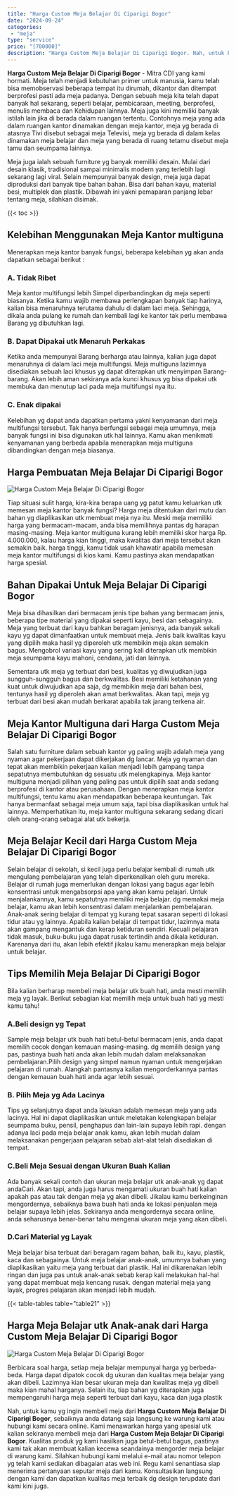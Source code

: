 ```yaml
---
title: "Harga Custom Meja Belajar Di Ciparigi Bogor"
date: "2024-09-24"
categories:
 - "meja"
type: "service"
price: "[700000]"
description: "Harga Custom Meja Belajar Di Ciparigi Bogor. Nah, untuk kamu yg ingin membeli meja dari **Harga Custom Meja Belajar Di Ciparigi Bogor**, sebaiknya anda datan..."
---
```


**Harga Custom Meja Belajar Di Ciparigi Bogor** - Mitra CDI yang kami hormati. Meja telah menjadi kebutuhan primer untuk manusia, kamu telah bisa memobservasi beberapa tempat itu dirumah, dikantor dan ditempat berprofesi pasti ada meja padanya. Dengan sebuah meja kita telah dapat banyak hal sekarang, seperti belajar, pembicaraan, meeting, berprofesi, menulis membaca dan Kehidupan lainnya. Meja juga kini memiliki banyak istilah lain jika di berada dalam ruangan tertentu. Contohnya meja yang ada dalam ruangan kantor dinamakan dengan meja kantor, meja yg berada di atasnya Tivi disebut sebagai meja Televisi, meja yg berada di dalam kelas dinamakan meja belajar dan meja yang berada di ruang tetamu disebut meja tamu dan seumpama lainnya.

Meja juga ialah sebuah furniture yg banyak memiliki desain. Mulai dari desain klasik, tradisional sampai minimalis modern yang terlebih lagi sekarang lagi viral. Selain mempunyai banyak design, meja juga dapat diproduksi dari banyak tipe bahan bahan. Bisa dari bahan kayu, material besi, multiplek dan plastik. Dibawah ini yakni pemaparan panjang lebar tentang meja, silahkan disimak.

{{< toc >}}

## Kelebihan Menggunakan Meja Kantor multiguna

Menerapkan meja kantor banyak fungsi, beberapa kelebihan yg akan anda dapatkan sebagai berikut :

### A. Tidak Ribet

Meja kantor multifungsi lebih Simpel diperbandingkan dg meja seperti biasanya. Ketika kamu wajib membawa perlengkapan banyak tiap harinya, kalian bisa menaruhnya terutama dahulu di dalam laci meja. Sehingga, dikala anda pulang ke rumah dan kembali lagi ke kantor tak perlu membawa Barang yg dibutuhkan lagi.

### B. Dapat Dipakai utk Menaruh Perkakas

Ketika anda mempunyai Barang berharga atau lainnya, kalian juga dapat menaruhnya di dalam laci meja multifungsi. Meja multiguna lazimnya disediakan sebuah laci khusus yg dapat diterapkan utk menyimpan Barang-barang. Akan lebih aman sekiranya ada kunci khusus yg bisa dipakai utk membuka dan menutup laci pada meja multifungsi nya itu.

### C. Enak dipakai

Kelebihan yg dapat anda dapatkan pertama yakni kenyamanan dari meja multifungsi tersebut. Tak hanya berfungsi sebagai meja umumnya, meja banyak fungsi ini bisa digunakan utk hal lainnya. Kamu akan menikmati kenyamanan yang berbeda apabila menerapkan meja multiguna dibandingkan dengan meja biasanya.

## Harga Pembuatan Meja Belajar Di Ciparigi Bogor

![Harga Custom Meja Belajar Di Ciparigi Bogor](/images/meja/meja-dewasa-028.jpg)

Tiap situasi sulit harga, kira-kira berapa uang yg patut kamu keluarkan utk memesan meja kantor banyak fungsi? Harga meja ditentukan dari mutu dan bahan yg diaplikasikan utk membuat meja nya itu. Meski meja memiliki harga yang bermacam-macam, anda bisa memilihnya pantas dg harapan masing-masing. Meja kantor multiguna kurang lebih memiliki skor harga Rp. 4.000.000, kalau harga kian tinggi, maka kwalitas dari meja tersebut akan semakin baik. harga tinggi, kamu tidak usah khawatir apabila memesan meja kantor multifungsi di kios kami. Kamu pastinya akan mendapatkan harga spesial.

## Bahan Dipakai Untuk Meja Belajar Di Ciparigi Bogor

Meja bisa dihasilkan dari bermacam jenis tipe bahan yang bermacam jenis, beberapa tipe material yang dipakai seperti kayu, besi dan sebagainya. Meja yang terbuat dari kayu bahkan beragam jenisnya, ada banyak sekali kayu yg dapat dimanfaatkan untuk membuat meja. Jenis baik kwalitas kayu yang dipilih maka hasil yg diperoleh utk membikin meja akan semakin bagus. Mengobrol variasi kayu yang sering kali diterapkan utk membikin meja seumpama kayu mahoni, cendana, jati dan lainnya.

Sementara utk meja yg terbuat dari besi, kualitas yg diwujudkan juga sungguh-sungguh bagus dan berkwalitas. Besi memiliki ketahanan yang kuat untuk diwujudkan apa saja, dg membikin meja dari bahan besi, tentunya hasil yg diperoleh akan amat berkwalitas. Akan tapi, meja yg terbuat dari besi akan mudah berkarat apabila tak jarang terkena air.

## Meja Kantor Multiguna dari Harga Custom Meja Belajar Di Ciparigi Bogor

Salah satu furniture dalam sebuah kantor yg paling wajib adalah meja yang nyaman agar pekerjaan dapat dikerjakan dg lancar. Meja yg nyaman dan tepat akan membikin pekerjaan kalian menjadi lebih gampang tanpa sepatutnya membutuhkan dg sesuatu utk melengkapinya. Meja kantor multiguna menjadi pilihan yang paling pas untuk dipilih saat anda sedang berprofesi di kantor atau perusahaan. Dengan menerapkan meja kantor multifungsi, tentu kamu akan mendapatkan beberapa keuntungan. Tak hanya bermanfaat sebagai meja umum saja, tapi bisa diaplikasikan untuk hal lainnya. Memperhatikan itu, meja kantor multiguna sekarang sedang dicari oleh orang-orang sebagai alat utk bekerja.

## Meja Belajar Kecil dari Harga Custom Meja Belajar Di Ciparigi Bogor

Selain belajar di sekolah, si kecil juga perlu belajar kembali di rumah utk mengulang pembelajaran yang telah diperkenalkan oleh guru mereka. Belajar di rumah juga memerlukan dengan lokasi yang bagus agar lebih konsentrasi untuk mengabsorpsi apa yang akan kamu pelajari. Untuk menjalankannya, kamu sepatutnya memiliki meja belajar. dg memakai meja belajar, kamu akan lebih konsentrasi dalam menjalankan pembelajaran. Anak-anak sering belajar di tempat yg kurang tepat sasaran seperti di lokasi tidur atau yg lainnya. Apabila kalian belajar di tempat tidur, lazimnya mata akan gampang mengantuk dan kerap ketiduran sendiri. Kecuali pelajaran tidak masuk, buku-buku juga dapat rusak tertindih anda dikala ketiduran. Karenanya dari itu, akan lebih efektif jikalau kamu menerapkan meja belajar untuk belajar.

## Tips Memilih Meja Belajar Di Ciparigi Bogor

Bila kalian berharap membeli meja belajar utk buah hati, anda mesti memilih meja yg layak. Berikut sebagian kiat memilih meja untuk buah hati yg mesti kamu tahu!

### A.Beli design yg Tepat

Sample meja belajar utk buah hati betul-betul bermacam jenis, anda dapat memilih cocok dengan kemauan masing-masing. dg memilih design yang pas, pastinya buah hati anda akan lebih mudah dalam melaksanakan pembelajaran.Pilih design yang simpel namun nyaman untuk mengerjakan pelajaran di rumah. Alangkah pantasnya kalian mengorderkannya pantas dengan kemauan buah hati anda agar lebih sesuai.

### B. Pilih Meja yg Ada Lacinya

Tips yg selanjutnya dapat anda lakukan adalah memesan meja yang ada lacinya. Hal ini dapat diaplikasikan untuk meletakan kelengkapan belajar seumpama buku, pensil, penghapus dan lain-lain supaya lebih rapi. dengan adanya laci pada meja belajar anak kamu, akan lebih mudah dalam melaksanakan pengerjaan pelajaran sebab alat-alat telah disediakan di tempat.

### C.Beli Meja Sesuai dengan Ukuran Buah Kalian

Ada banyak sekali contoh dan ukuran meja belajar utk anak-anak yg dapat andaCari. Akan tapi, anda juga harus mengamati ukuran buah hati kalian apakah pas atau tak dengan meja yg akan dibeli. Jikalau kamu berkeinginan mengordernya, sebaiknya bawa buah hati anda ke lokasi penjualan meja belajar supaya lebih jelas. Sekiranya anda mengordernya secara online, anda seharusnya benar-benar tahu mengenai ukuran meja yang akan dibeli.

### D.Cari Material yg Layak

Meja belajar bisa terbuat dari beragam ragam bahan, baik itu, kayu, plastik, kaca dan sebagainya. Untuk meja belajar anak-anak, umumnya bahan yang diaplikasikan yaitu meja yang terbuat dari plastik. Hal ini dikarenakan lebih ringan dan juga pas untuk anak-anak sebab kerap kali melakukan hal-hal yang dapat membuat meja kencang rusak. dengan material meja yang layak, progres pelajaran akan menjadi lebih mudah.

{{< table-tables table="table21" >}}

## Harga Meja Belajar utk Anak-anak dari Harga Custom Meja Belajar Di Ciparigi Bogor

![Harga Custom Meja Belajar Di Ciparigi Bogor](/images/meja/meja-anak-008.jpg)

Berbicara soal harga, setiap meja belajar mempunyai harga yg berbeda-beda. Harga dapat dipatok cocok dg ukuran dan kualitas meja belajar yang akan dibeli. Lazimnya kian besar ukuran meja dan kwalitas meja yg dibeli maka kian mahal harganya. Selain itu, tiap bahan yg diterapkan juga mempengaruhi harga meja seperti terbuat dari kayu, kaca dan juga plastik

Nah, untuk kamu yg ingin membeli meja dari **Harga Custom Meja Belajar Di Ciparigi Bogor**, sebaiknya anda datang saja langsung ke warung kami atau hubungi kami secara online. Kami menawarkan harga yang spesial utk kalian sekiranya membeli meja dari **Harga Custom Meja Belajar Di Ciparigi Bogor**. Kualitas produk yg kami hasilkan juga betul-betul bagus, pastinya kami tak akan membuat kalian kecewa seandainya mengorder meja belajar di warung kami. Silahkan hubungi kami melalui e-mail atau nomor telepon yg telah kami sediakan dibagaian atas web ini. Regu kami senantiasa siap menerima pertanyaan seputar meja dari kamu. Konsultasikan langsung dengan kami dan dapatkan kualitas meja terbaik dg design terupdate dari kami kini juga.
